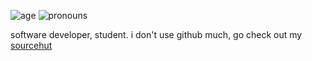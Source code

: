 ![age](https://img.shields.io/badge/age-20-blue) ![pronouns](https://img.shields.io/endpoint?url=https://pronoundb.org/shields/605b49450a76712a6e5fdd29&style=flat&color=9262d6)

software developer, student. i don't use github much, go check out my [sourcehut](https://sr.ht/~nixgoat)
